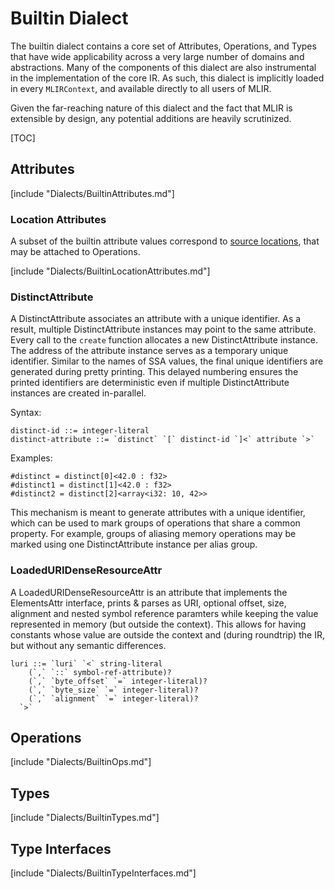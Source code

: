 # Builtin Dialect

The builtin dialect contains a core set of Attributes, Operations, and Types
that have wide applicability across a very large number of domains and
abstractions. Many of the components of this dialect are also instrumental in
the implementation of the core IR. As such, this dialect is implicitly loaded in
every `MLIRContext`, and available directly to all users of MLIR.

Given the far-reaching nature of this dialect and the fact that MLIR is
extensible by design, any potential additions are heavily scrutinized.

[TOC]

## Attributes

[include "Dialects/BuiltinAttributes.md"]

### Location Attributes

A subset of the builtin attribute values correspond to
[source locations](../Diagnostics.md/#source-locations), that may be attached to
Operations.

[include "Dialects/BuiltinLocationAttributes.md"]

### DistinctAttribute

A DistinctAttribute associates an attribute with a unique identifier.
As a result, multiple DistinctAttribute instances may point to the same
attribute. Every call to the `create` function allocates a new
DistinctAttribute instance. The address of the attribute instance serves as a
temporary unique identifier. Similar to the names of SSA values, the final
unique identifiers are generated during pretty printing. This delayed
numbering ensures the printed identifiers are deterministic even if
multiple DistinctAttribute instances are created in-parallel.

Syntax:

```
distinct-id ::= integer-literal
distinct-attribute ::= `distinct` `[` distinct-id `]<` attribute `>`
```

Examples:

```mlir
#distinct = distinct[0]<42.0 : f32>
#distinct1 = distinct[1]<42.0 : f32>
#distinct2 = distinct[2]<array<i32: 10, 42>>
```

This mechanism is meant to generate attributes with a unique
identifier, which can be used to mark groups of operations that share a
common property. For example, groups of aliasing memory operations may be
marked using one DistinctAttribute instance per alias group.

### LoadedURIDenseResourceAttr

A LoadedURIDenseResourceAttr is an attribute that implements the ElementsAttr
interface, prints & parses as URI, optional offset, size, alignment and nested
symbol reference paramters while keeping the value represented in memory (but
outside the context). This allows for having constants whose value are outside
the context and (during roundtrip) the IR, but without any semantic differences.

```
luri ::= `luri` `<` string-literal
    (`,` `::` symbol-ref-attribute)? 
    (`,` `byte_offset` `=` integer-literal)?
    (`,` `byte_size` `=` integer-literal)?
    (`,` `alignment` `=` integer-literal)?
  `>`
```

## Operations

[include "Dialects/BuiltinOps.md"]

## Types

[include "Dialects/BuiltinTypes.md"]

## Type Interfaces

[include "Dialects/BuiltinTypeInterfaces.md"]
